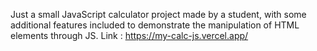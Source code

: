 Just a small JavaScript calculator project made by a student, with some additional features included to demonstrate the manipulation of HTML elements through JS.
Link : https://my-calc-js.vercel.app/
